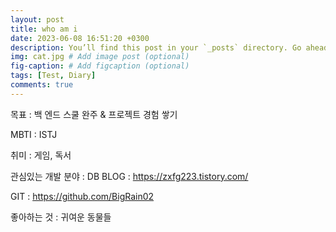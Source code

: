 ```yaml
---
layout: post
title: who am i
date: 2023-06-08 16:51:20 +0300
description: You’ll find this post in your `_posts` directory. Go ahead and edit it and re-build the site to see your changes. # Add post description (optional)
img: cat.jpg # Add image post (optional)
fig-caption: # Add figcaption (optional)
tags: [Test, Diary]
comments: true 
---
```


목표 : 백 엔드  스쿨 완주 & 프로젝트 경험 쌓기

MBTI : ISTJ

취미 : 게임, 독서

관심있는 개발 분야 : DB
BLOG : https://zxfg223.tistory.com/

GIT : https://github.com/BigRain02

좋아하는 것 : 귀여운 동물들
